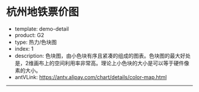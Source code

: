 # 杭州地铁票价图

- template: demo-detail
- product: G2
- type: 热力/色块图
- index: 1
- description: 色块图，由小色块有序且紧凑的组成的图表。色块图的最大好处是，2维画布上的空间利用率非常高。理论上小色块的大小是可以等于硬件像素的大小。
- antVLink: https://antv.alipay.com/chart/details/color-map.html
----

<script>
var sites = ["湘湖", "滨康路", "西兴", "滨和路", "江陵路", "近江", "婺江路", "城站", "定安路", "龙翔桥", "凤起路", "武林广场", "西湖文化广场", "打铁关", "火车东站", "闸弄口", "彭埠", "七堡", "九和路", "九堡", "客运中心", "下沙西", "金沙湖", "高沙路", "文泽路"];
var data = [];
for(var i = 0; i < sites.length; i ++){
  for(j = sites.length - 1; j >=i; j--){
    var price = 0;
    var step = Math.abs(j - i);
		if (step <= 2) {
			price = 2;
		} else if (step <= 4) {
			price = 3;
		} else if (step <= 7) {
			price = 4;
		} else if (step <= 13) {
			price = 5;
		} else if (step <= 16) {
			price = 6;
		} else if (step <= 21) {
      price = 7;
		} else {
			price = 8;
		}
		var obj = {from: sites[i],to: sites[j],price: price};
		data.push(obj);
	}
}

var chart = new G2.Chart({
  id: 'c1',
  width: 1000,
  height: 500,
  plotCfg: {
    margin: [20, 80, 60, 85]
  }
});

var defs = {
  'from': {
    values: sites
  },
  'to': {
    values: sites.slice(0).reverse()
  }
};
chart.axis('to',{
  title: null,
  grid: null,
  tickLine: null
});
chart.axis('from',false);
chart.source(data,defs);
chart.polygon().position('from*to')
  .color('price')
  .label('price', {offset: -2})
  .style({
    lineWidth: 1,
    stroke: '#fff'
  });

// 在上面添加文本
chart.guide().text([0, sites.length], sites[0], {
  textAlign: 'center'
 });
for (var i = 0; i < sites.length - 2; i ++) {
  var site = sites[i];
  var nextSite = sites[i + 1];
  chart.guide().text([nextSite,site], nextSite, {
  	textAlign: 'left'
  });
}
chart.guide().text([sites.length - 1, 1], sites[sites.length-1], {
  textAlign: 'center'
 });
chart.render();
</script>
